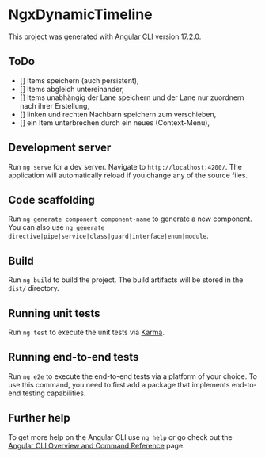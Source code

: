 # NgxDynamicTimeline

This project was generated with [Angular CLI](https://github.com/angular/angular-cli) version 17.2.0.

## ToDo
- [] Items speichern (auch persistent),
- [] Items abgleich untereinander,
- [] Items unabhängig der Lane speichern und der Lane nur zuordnern nach ihrer Erstellung,
- [] linken und rechten Nachbarn speichern zum verschieben,
- [] ein Item unterbrechen durch ein neues (Context-Menu),

## Development server

Run `ng serve` for a dev server. Navigate to `http://localhost:4200/`. The application will automatically reload if you change any of the source files.

## Code scaffolding

Run `ng generate component component-name` to generate a new component. You can also use `ng generate directive|pipe|service|class|guard|interface|enum|module`.

## Build

Run `ng build` to build the project. The build artifacts will be stored in the `dist/` directory.

## Running unit tests

Run `ng test` to execute the unit tests via [Karma](https://karma-runner.github.io).

## Running end-to-end tests

Run `ng e2e` to execute the end-to-end tests via a platform of your choice. To use this command, you need to first add a package that implements end-to-end testing capabilities.

## Further help

To get more help on the Angular CLI use `ng help` or go check out the [Angular CLI Overview and Command Reference](https://angular.io/cli) page.
